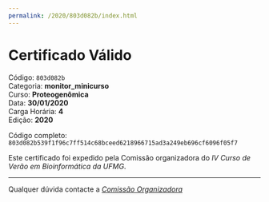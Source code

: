 ```yaml
---
permalink: /2020/803d082b/index.html
---
```


# Certificado Válido

Código: `803d082b`<br>
Categoria: **monitor_minicurso**<br>
Curso: **Proteogenômica**<br>
Data: **30/01/2020**<br>
Carga Horária: **4**<br>
Edição: **2020**<br>


Código completo: `803d082b539f1f96c7ff514c68bceed6218966715ad3a249eb696cf6096f05f7`


Este certificado foi expedido pela Comissão organizadora do *IV Curso de Verão em Bioinformática da UFMG*.

----

Qualquer dúvida contacte a [_Comissão Organizadora_](<mailto:cursobioinfoufmg@gmail.com$subject=[Certificados]>)

